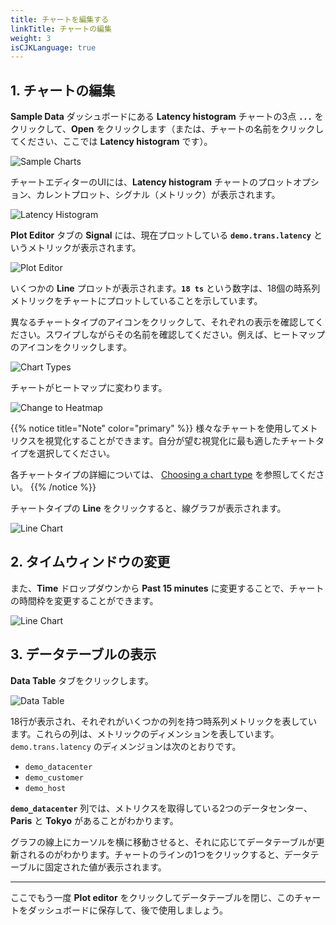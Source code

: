 ```yaml
---
title: チャートを編集する
linkTitle: チャートの編集
weight: 3
isCJKLanguage: true
---
```


## 1. チャートの編集

**Sample Data** ダッシュボードにある **Latency histogram** チャートの3点 **`...`** をクリックして、**Open** をクリックします（または、チャートの名前をクリックしてください、ここでは **Latency histogram** です）。

![Sample Charts](../../../images/latency-histogram-open.png)

チャートエディターのUIには、**Latency histogram** チャートのプロットオプション、カレントプロット、シグナル（メトリック）が表示されます。

![Latency Histogram](../../../images/latency-histogram.png)

**Plot Editor** タブの **Signal** には、現在プロットしている **`demo.trans.latency`** というメトリックが表示されます。

![Plot Editor](../../../images/plot-editor.png)

いくつかの **Line** プロットが表示されます。**`18 ts`** という数字は、18個の時系列メトリックをチャートにプロットしていることを示しています。

異なるチャートタイプのアイコンをクリックして、それぞれの表示を確認してください。スワイプしながらその名前を確認してください。例えば、ヒートマップのアイコンをクリックします。

![Chart Types](../../../images/M-Editing-2.png)

チャートがヒートマップに変わります。

![Change to Heatmap](../../../images/change-to-heatmap.png)

{{% notice title="Note" color="primary" %}}
様々なチャートを使用してメトリクスを視覚化することができます。自分が望む視覚化に最も適したチャートタイプを選択してください。

各チャートタイプの詳細については、 [Choosing a chart type](https://docs.splunk.com/Observability/data-visualization/charts/chart-types.html#chart-types) を参照してください。
{{% /notice %}}

チャートタイプの **Line** をクリックすると、線グラフが表示されます。

![Line Chart](../../../images/M-Editing-3b.png)

## 2. タイムウィンドウの変更

また、**Time** ドロップダウンから **Past 15 minutes** に変更することで、チャートの時間枠を変更することができます。

![Line Chart](../../../images/line-chart.png)

## 3. データテーブルの表示

**Data Table** タブをクリックします。

![Data Table](../../../images/data-table.png)

18行が表示され、それぞれがいくつかの列を持つ時系列メトリックを表しています。これらの列は、メトリックのディメンションを表しています。`demo.trans.latency` のディメンジョンは次のとおりです。

- `demo_datacenter`
- `demo_customer`
- `demo_host`

**`demo_datacenter`** 列では、メトリクスを取得している2つのデータセンター、**Paris** と **Tokyo** があることがわかります。

グラフの線上にカーソルを横に移動させると、それに応じてデータテーブルが更新されるのがわかります。チャートのラインの1つをクリックすると、データテーブルに固定された値が表示されます。

---

ここでもう一度 **Plot editor** をクリックしてデータテーブルを閉じ、このチャートをダッシュボードに保存して、後で使用しましょう。
